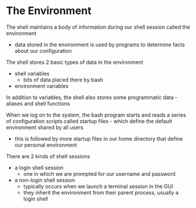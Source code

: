 # The Environment
The shell maintains a body of information during our shell session called the environment
* data stored in the environment is used by programs to determine facts about our configuration

The shell stores 2 basic types of data in the environment
* shell variables
  * bits of data placed there by bash
* environment variables

In addition to variables, the shell also stores some programmatic data - aliases and shell functions

When we log on to the system, the bash program starts and reads a series of configuration scripts called startup files - which define the default environment shared by all users
* this is followed by more startup files in our home directory that define our personal environment

There are 2 kinds of shell sessions
* a login shell session
  * one in which we are prompted for our username and password
* a non-login shell session
  * typically occurs when we launch a terminal session in the GUI
  * they inherit the environment from their parent process, usually a login shell
